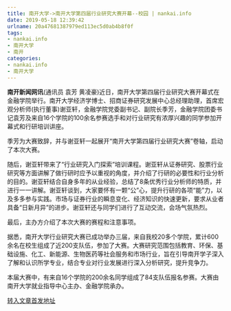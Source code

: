 ```yaml
---
title: 南开大学->南开大学第四届行业研究大赛开幕--校园 | nankai.info
date: 2019-05-18 12:39:42
urlname: 20a47681387979ed113ec5d0ab4b8f0f
tags: 
- nankai.info
- 南开大学
- 南开
categories:
- nankai.info
- 南开大学
---
```



**南开新闻网讯**(通讯员 袁芳 黄凌豪)近日，南开大学第四届行业研究大赛开幕式在金融学院举行。南开大学经济学博士、招商证券研究发展中心总经理助理，首席宏观分析师(执行董事)谢亚轩，金融学院党委副书记、副院长季芳，金融学院团委书记袁芳及来自16个学院的100余名参赛选手和对行业研究有浓厚兴趣的同学参加开幕式和行研培训讲座。

季芳为大赛致辞，并与谢亚轩一起展开“南开大学第四届行业研究大赛”卷轴，启动了本次大赛。

随后，谢亚轩带来了“行业研究入门探索”培训课程。谢亚轩从证券研究、股票行业研究等方面讲解了做行研时应予以重视的角度，并介绍了行研的必要性和行业分析的目的。谢亚轩结合自身多年的从业经验，总结了8条优秀行业分析师的特质，并进行一一讲解。谢亚轩谈到，大家要怀有一颗“公”心，提升行研的各项“能”力，以及多多参与实践。市场与证券行业的瞬息变化、经济知识的快速更新，要求从业者具备“日新月异”的进步。谢亚轩还与同学们进行了互动交流，会场气氛热烈。

最后，主办方介绍了本次大赛的赛程和注意事项。

据悉，南开大学行业研究大赛已成功举办三届，来自我校20多个学院，累计600余名在校生组成了近200支队伍，参加了大赛。大赛研究范围包括教育、环保、基础设施、化工、新能源、生物医药等社会服务和市场行业，旨在引导南开学子深入了解和认识所学专业，结合专业对行业发展进行深入分析研究，提升竞争力。

本届大赛中，有来自16个学院的200余名同学组成了84支队伍报名参赛。大赛由南开大学就业指导中心主办、金融学院承办。





[转入文章首发地址](http://news.nankai.edu.cn/qqxy/system/2019/05/17/000451974.shtml)